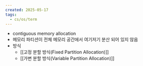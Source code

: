 ```yaml
---
created: 2025-05-17
tags:
  - cs/os/term
---
```

- contiguous memory allocation
- 메모리 파티션이 전체 메모리 공간에서 여기저기 분산 되어 있지 않음
- 방식
	- [[고정 분할 방식(Fixed Partition Allocation)]]
	- [[가변 분할 방식(Variable Partition Allocation)]]